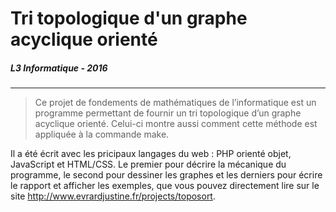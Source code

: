 # Tri topologique d'un graphe acyclique orienté
##### *L3 Informatique - 2016*
---

>Ce projet de fondements de mathématiques de l’informatique est un programme permettant de fournir un tri topologique d’un graphe acyclique orienté. Celui-ci montre aussi comment cette méthode est appliquée à la commande make.

Il a été écrit avec les pricipaux langages du web : PHP orienté objet, JavaScript et HTML/CSS. Le premier pour décrire la mécanique du programme, le second pour dessiner les graphes et les derniers pour écrire le rapport et afficher les exemples, que vous pouvez directement lire sur le site <http://www.evrardjustine.fr/projects/toposort>.

